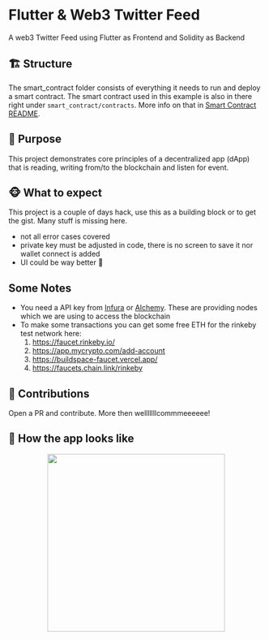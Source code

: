 # Flutter & Web3 Twitter Feed

A web3 Twitter Feed using Flutter as Frontend and Solidity as Backend 

## 🏗 Structure

The smart_contract folder consists of everything it needs to run and deploy a smart contract. The
smart contract used in this example is also in there right under `smart_contract/contracts`. More info
on that in [Smart Contract README](https://github.com/MuTe33/Flutter-Web3-Twitter/blob/main/smart_contract/README.md).

## 💙 Purpose

This project demonstrates core principles of a decentralized app (dApp) that is reading, writing 
from/to the blockchain and listen for event. 

## 🐵 What to expect

This project is a couple of days hack, use this as a building block or to get the gist. Many stuff is
missing here. 

- not all error cases covered
- private key must be adjusted in code, there is no screen to save it nor wallet connect is added 
- UI could be way better 🥲

## Some Notes

- You need a API key from [Infura](https://infura.io/) or [Alchemy](https://www.alchemy.com/). These
are providing nodes which we are using to access the blockchain
- To make some transactions you can get some free ETH for the rinkeby test network here:
  1) https://faucet.rinkeby.io/
  2) https://app.mycrypto.com/add-account
  3) https://buildspace-faucet.vercel.app/
  4) https://faucets.chain.link/rinkeby

## 🥳 Contributions

Open a PR and contribute. More then welllllllcommmeeeeee!

## 🐓 How the app looks like

<p align="center">
  <img src="screenshots/twitter_feed_screen.pn" width="350" height="350">
</p>
 



